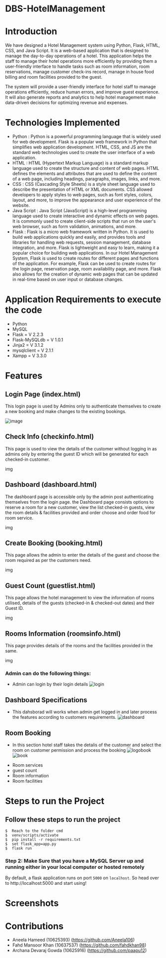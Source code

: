 # DBS-HotelManagement
# Introduction
We have designed a Hotel Management system using Python, Flask, HTML, CSS, and Java Script. It is a web-based application that is designed to manage the day-to-day operations of a hotel. This application helps the staff to manage their hotel operations more efficiently by providing them a user-friendly interface to handle tasks such as room information, room reservations, manage customer check-ins record, manage in house food billing and room facilities provided to the guest.

The system will provide a user-friendly interface for hotel staff to manage operations efficiently, reduce human errors, and improve guest experience. It will also generate reports and analytics to help hotel management make data-driven decisions for optimizing revenue and expenses.

# Technologies Implemented
+ Python : Python is a powerful programming language that is widely used for web development. Flask is a popular web framework in Python that simplifies web application development. HTML, CSS, and JS are the standard web technologies used to create the user interface of a web application.
+ HTML : HTML (Hypertext Markup Language) is a standard markup language used to create the structure and content of web pages. HTML defines the elements and attributes that are used to define the content of a web page, including headings, paragraphs, images, links, and more.
+ CSS : CSS (Cascading Style Sheets) is a style sheet language used to describe the presentation of HTML or XML documents. CSS allowed developers to apply styles to web pages, such as font styles, colors, layout, and more, to improve the appearance and user experience of the website.
+ Java Script : Java Script (JavaScript) is a high-level programming language used to create interactive and dynamic effects on web pages. It is commonly used to create client-side scripts that run on the user's web browser, such as form validation, animations, and more.
+ Flask : Flask is a micro web framework written in Python. It is used to build web applications quickly and easily, and provides tools and libraries for handling web requests, session management, database integration, and more. Flask is lightweight and easy to learn, making it a popular choice for building web applications.
In our Hotel Management System, Flask is used to create routes for different pages and functions of the application. For example, Flask can be used to create routes for the login page, reservation page, room availability page, and more. Flask also allows for the creation of dynamic web pages that can be updated in real-time based on user input or database changes.

# Application Requirements to execute the code
+ Python
+ MySQL
+ Flask = V 2.2.3
+ Flask-MySQLdb = V 1.0.1
+ Jinja2 = V 3.1.2
+ mysqlclient = V 2.1.1
+ Xampp = V 3.3.0

# Features
## Login Page (index.html)
This login page is used by Admins only to authenticate themselves to create a new booking and make changes to the existing bookings.

![image](https://user-images.githubusercontent.com/127228884/232329917-a001183c-5378-46c8-9cef-0c6b853b1b46.png)

## Check Info (checkinfo.html)
This page is used to view the details of the customer without logging in as admins only by entering the guest ID which will be generated for each checked-in customer. 

img

## Dashboard (dashboard.html)
The dashboard page is accessible only by the admin post authenticating themselves from the login page. the Dashboard page consists options to reserve a room for a new customer, view the list checked-in guests, view the room details & facilities provided and order choose and order food for room service.

img

## Create Booking (booking.html)
This page allows the admin to enter the details of the guest and choose the room required as per the customers need.

img

## Guest Count (guestlist.html)
This page allows the hotel management to view the information of rooms utilised, details of the guests (checked-in & checked-out dates) and their Guest ID.

img

## Rooms Information (roomsinfo.html)
This page provides details of the rooms and the facilities provided in the same.

img




### Admin can do the following things: 
* Admin can login by their login details
![login](https://user-images.githubusercontent.com/127228884/232310021-5c8615d9-0530-49cf-8eca-0e9dd67a0b87.jpg)
## Dashboard Specifications
* This dahsborad will works when admin get logged in and later process the features according to customers requirements.
![dashboard](https://user-images.githubusercontent.com/127228884/232312986-f7dcdf4e-d2bd-46f5-8b12-754c76e82f2e.jpg)

## Room Booking
* In this section hotel staff takes the detalis of the customer and select the room on customer permission and process the booking
![logobook](https://user-images.githubusercontent.com/127228884/232313500-69d77bca-8a60-4dea-a628-3e341493ac0e.jpg)
![book](https://user-images.githubusercontent.com/127228884/232313532-8b215ae7-21af-410d-9464-4db7de95d4ea.jpg)

+ Room services
+ guest count
+ Room information
+ Room facilities

# Steps to run the Project
## Follow these steps to run the project
```
$  Reach to the folder cmd 
$  venv/scripts/activate 
$  pip install -r requirements.txt 
$  set flask_app=app.py
$  flask run

```
### Step 2: Make Sure that you have a MySQL Server up and running either in your local computer or hosted remotely
By default, a flask application runs on port `5000` on `localhost`. So head over to http://localhost:5000 and start using!

# Screenshots

# Contributions
+ Aneela Hameed (10625393) (https://github.com/Aneela106)
+ Fahd Mansoor Khan (10637537) (https://github.com/fahdkhan98)
+ Archana Devaraj Gowda (10625916) (https://github.com/paapu12)
